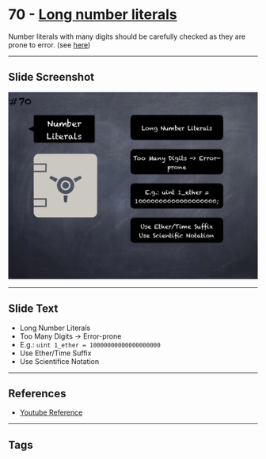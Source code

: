 # 70 - [Long number literals](Long%20number%20literals.md)

 Number literals with many digits should be carefully checked as they are prone to error. (see [here](https://github.com/crytic/slither/wiki/Detector-Documentation#too-many-digits))
___
## Slide Screenshot
![070.png](../../images/4.Pitfalls%20and%20Best%20Practices%20101/070.png)
___
## Slide Text
- Long Number Literals
- Too Many Digits -> Error-prone
- E.g.: `uint 1_ether = 10000000000000000000` 
- Use Ether/Time Suffix
- Use Scientifice Notation
___
## References
- [Youtube Reference](https://youtu.be/byA3MLLiKMM?t=479)
___
## Tags
